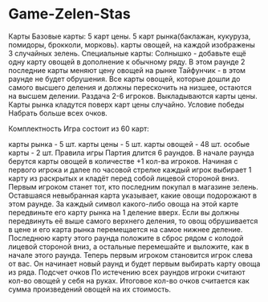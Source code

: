 # Game-Zelen-Stas

Карты
  Базовые карты:
    5 карт цены. 
    5 карт рынка(баклажан, кукуруза, помидоры, брокколи, морковь).
    карты овощей, на каждой изображены 3 случайных зелень.
  Специальные карты:
    Солнышко - добавьте ещё одну карту овощей в дополнение к обычному ряду. В этом раунде 2 последние карты меняют цену овощей на рынке
    Тайфунчик - в этом раунде не будет обрушения. Все карты овощей, которые дошли до самого высшего деления и должны перескочить на низшее, остаются на высшем делении.
Раздача
  2-6 игроков.
  Выкладываются карты цены.
  Карты рынка кладутся поверх карт цены случайно.
Условие победы
  Набрать больше всех очков.


Комплектность
  Игра состоит из 60 карт:
  
  карты рынка - 5 шт.
  карты цены - 5 шт.
  карты овощей - 48 шт.
  особые карты - 2 шт.
Правила игры
Партия длится 6 раундов.
В начале раунда берутся карты овощей в количестве +1 кол-ва игроков.
Начиная с первого игрока и далее по часовой стрелке каждый игрок выбирает 1 карту из раскрытых и кладёт перед собой лицевой стороной вниз.
Первым игроком станет тот, кто последним покупал в магазине зелень.
Оставшаяся невыбранная карта указывает, какие овощи подорожают в этом раунде. За каждый символ какого-либо овоща на этой карте передвиньте его карту рынка на 1 деление вверх. Если вы должны передвинуть её выше самого верхнего деления, то овощ обрушивается в цене и его карта рынка перемещается на самое нижнее деление.
Последнюю карту этого раунда положите в сброс рядом с колодой лицевой стороной вниз, а остальные перемешайте и выложите, как в начале этого раунда. Теперь первым игроком становится игрок слева от вас. Он начинает новый раунд и будет первым выбирать карту овоща из ряда.
Подсчет очков
По истечению всех раундов игроки считают кол-во овощей у себя на руках.
Итоговое кол-во очков считается как сумма произведений овощей на их стоимость.
